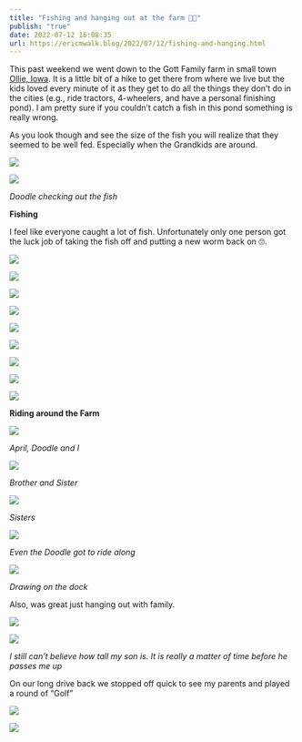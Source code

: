 ```yaml
---
title: "Fishing and hanging out at the farm 🎣🚜"
publish: "true"
date: 2022-07-12 16:08:35
url: https://ericmwalk.blog/2022/07/12/fishing-and-hanging.html
---
```


This past weekend we went down to the Gott Family farm in small town [Ollie, Iowa](https://en.m.wikipedia.org/wiki/Ollie,_Iowa). It is a little bit of a hike to get there from where we live but the kids loved every minute of it as they get to do all the things they don’t do in the cities (e.g., ride tractors, 4-wheelers, and have a personal finishing pond). I am pretty sure if you couldn’t catch a fish in this pond something is really wrong.

As you look though and see the size of the fish you will realize that they seemed to be well fed. Especially when the Grandkids are around.

![](https://ericmwalk.blog/uploads/2022/341da575a5.jpg)

![](https://ericmwalk.blog/uploads/2022/c5b7a7a596.jpg)

*Doodle checking out the fish*

**Fishing**

I feel like everyone caught a lot of fish. Unfortunately only one person got the luck job of taking the fish off and putting a new worm back on 🙄.

![](https://ericmwalk.blog/uploads/2022/b8a156ee9a.jpg)

![](https://ericmwalk.blog/uploads/2022/6dbf26279d.jpg)

![](https://ericmwalk.blog/uploads/2022/6f369bfc63.jpg)

![](https://ericmwalk.blog/uploads/2022/16859ced53.jpg)

![](https://ericmwalk.blog/uploads/2022/d1382007b2.jpg)

![](https://ericmwalk.blog/uploads/2022/53dfd79278.jpg)

![](https://ericmwalk.blog/uploads/2022/ed5dfda2f2.jpg)

![](https://ericmwalk.blog/uploads/2022/dcff0637ef.jpg)

![](https://ericmwalk.blog/uploads/2022/8024671483.jpg)

**Riding around the Farm**

![](https://ericmwalk.blog/uploads/2022/52d30e2535.jpg)

*April, Doodle and I*

![](https://ericmwalk.blog/uploads/2022/760770bdb3.jpg)

*Brother and Sister*

![](https://ericmwalk.blog/uploads/2022/524a9ad411.jpg)

*Sisters*

![](https://ericmwalk.blog/uploads/2022/25c3f4754a.jpg)

*Even the Doodle got to ride along*

![](https://ericmwalk.blog/uploads/2022/859e0f267b.jpg)

*Drawing on the dock*

Also, was great just hanging out with family.

![](https://ericmwalk.blog/uploads/2022/ee18301ed7.jpg)

![](https://ericmwalk.blog/uploads/2022/b57aedae2f.jpg)

*I still can’t believe how tall my son is. It is really a matter of time before he passes me up*

On our long drive back we stopped off quick to see my parents and played a round of “Golf”

![](https://ericmwalk.blog/uploads/2022/88993da7fa.jpg)

![](https://ericmwalk.blog/uploads/2022/b0eaac3214.jpg)
